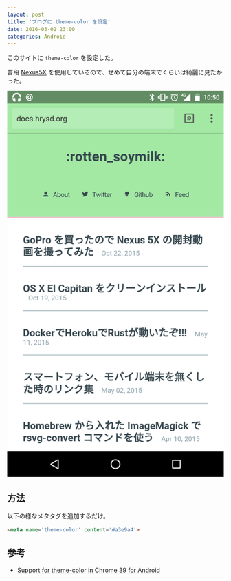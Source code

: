 ```yaml
---
layout: post
title: 'ブログに theme-color を設定'
date: 2016-03-02 23:00
categories: Android
---
```


このサイトに `theme-color` を設定した。

普段 [Nexus5X](http://docs.hrysd.org/2015/10/22/hello-nexus-5x/) を使用しているので、せめて自分の端末でくらいは綺麗に見たかった。

![theme-color](/assets/images/theme-color.png)

## 方法

以下の様なメタタグを追加するだけ。

```html
<meta name='theme-color' content='#a3e9a4'>
```

## 参考

- [Support for theme-color in Chrome 39 for Android
](https://developers.google.com/web/updates/2014/11/Support-for-theme-color-in-Chrome-39-for-Android)
